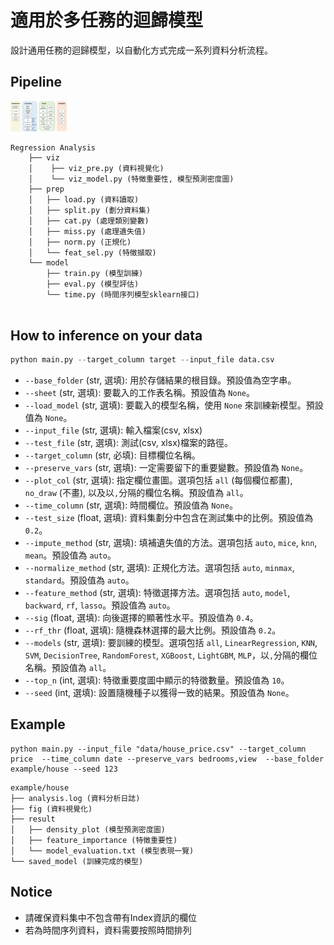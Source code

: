 # 適用於多任務的迴歸模型
設計通用任務的迴歸模型，以自動化方式完成一系列資料分析流程。

## Pipeline
<img src="viz/flow.png" width="90">    

```  
Regression Analysis
    ├── viz
    │    ├── viz_pre.py (資料視覺化)
    │    └── viz_model.py (特徵重要性, 模型預測密度圖)
    ├── prep
    │   ├── load.py (資料讀取)
    │   ├── split.py (劃分資料集)
    │   ├── cat.py (處理類別變數)
    │   ├── miss.py (處理遺失值)
    │   ├── norm.py (正規化)
    │   └── feat_sel.py (特徵擷取)
    └── model
        ├── train.py (模型訓練)
        ├── eval.py (模型評估)
        └── time.py (時間序列模型sklearn接口)


```
## How to inference on your data
```python
python main.py --target_column target --input_file data.csv 
```

- `--base_folder` (str, 選填): 用於存儲結果的根目錄。預設值為空字串。
- `--sheet` (str, 選填): 要載入的工作表名稱。預設值為 `None`。
- `--load_model` (str, 選填): 要載入的模型名稱，使用 `None` 來訓練新模型。預設值為 `None`。
- `--input_file` (str, 選填): 輸入檔案(csv, xlsx)
- `--test_file` (str, 選填): 測試(csv, xlsx)檔案的路徑。
- `--target_column` (str, 必填): 目標欄位名稱。
- `--preserve_vars` (str, 選填): 一定需要留下的重要變數。預設值為 `None`。
- `--plot_col` (str, 選填): 指定欄位畫圖。選項包括 `all` (每個欄位都畫), `no_draw` (不畫), 以及以`,`分隔的欄位名稱。預設值為 `all`。
- `--time_column` (str, 選填): 時間欄位。預設值為 `None`。
- `--test_size` (float, 選填): 資料集劃分中包含在測試集中的比例。預設值為 `0.2`。
- `--impute_method` (str, 選填): 填補遺失值的方法。選項包括 `auto`, `mice`, `knn`, `mean`。預設值為 `auto`。
- `--normalize_method` (str, 選填): 正規化方法。選項包括 `auto`, `minmax`, `standard`。預設值為 `auto`。
- `--feature_method` (str, 選填): 特徵選擇方法。選項包括 `auto`, `model`, `backward`, `rf`, `lasso`。預設值為 `auto`。
- `--sig` (float, 選填): 向後選擇的顯著性水平。預設值為 `0.4`。
- `--rf_thr` (float, 選填): 隨機森林選擇的最大比例。預設值為 `0.2`。
- `--models` (str, 選填): 要訓練的模型。選項包括 `all`, `LinearRegression`, `KNN`, `SVM`, `DecisionTree`, `RandomForest`, `XGBoost`, `LightGBM`, `MLP`，以`,`分隔的欄位名稱。預設值為 `all`。
- `--top_n` (int, 選填): 特徵重要度圖中顯示的特徵數量。預設值為 `10`。
- `--seed` (int, 選填): 設置隨機種子以獲得一致的結果。預設值為 `None`。


## Example
```
python main.py --input_file "data/house_price.csv" --target_column price  --time_column date --preserve_vars bedrooms,view  --base_folder example/house --seed 123
```
```
example/house
├── analysis.log (資料分析日誌)
├── fig (資料視覺化)
├── result
│   ├── density_plot (模型預測密度圖)
│   ├── feature_importance (特徵重要性)
│   └── model_evaluation.txt (模型表現一覽)
└── saved_model (訓練完成的模型)
```

## Notice
- 請確保資料集中不包含帶有Index資訊的欄位
- 若為時間序列資料，資料需要按照時間排列